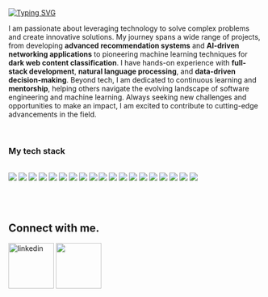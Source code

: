 <body>
  
<div style="position: relative">
  
<div id="welcome-message" align="left">
 <a href="https://git.io/typing-svg"><img src="https://readme-typing-svg.demolab.com?font=Fira+Code&pause=1000&random=false&width=435&lines=Hi%2C+I+am+Siddhi" alt="Typing SVG" /></a>
</div>


I am passionate about leveraging technology to solve complex problems and create innovative solutions. My journey spans a wide range of projects, from developing **advanced recommendation systems** and **AI-driven networking applications** to pioneering machine learning techniques for **dark web content classification**. I have hands-on experience with **full-stack development**, **natural language processing**, and **data-driven decision-making**. Beyond tech, I am dedicated to continuous learning and **mentorship**, helping others navigate the evolving landscape of software engineering and machine learning. Always seeking new challenges and opportunities to make an impact, I am excited to contribute to cutting-edge advancements in the field.

<br>


<p align="left">
      <h3> My tech stack </h3> </br>
      <img src="https://img.shields.io/badge/python3-3670A0?style=for-the-badge&logo=python&logoColor=white" /> 
      <img src="https://img.shields.io/badge/javascript-%23323330.svg?style=for-the-badge&logo=javascript&logoColor=white" /> 
      <img src="https://img.shields.io/badge/html5-%23E34F26.svg?style=for-the-badge&logo=html5&logoColor=white" />
      <img src="https://img.shields.io/badge/TensorFlow-ff9700?style=for-the-badge&logo=tensorflow&logoColor=white">
      <img src="https://img.shields.io/badge/Keras-d00101?style=for-the-badge&logo=keras&logoColor=white">
      <img src="https://img.shields.io/badge/css3-%231572B6.svg?style=for-the-badge&logo=css3&logoCo" />
      <img src="https://img.shields.io/badge/React-20232A?style=for-the-badge&logo=react&logoColor=white">
      <img src="https://img.shields.io/badge/TypeScript-007ACC?style=for-the-badge&logo=typescript&logoColor=white">
      <img src="https://img.shields.io/badge/Node.js-43853D?style=for-the-badge&logo=node.js&logoColor=white">
      <img src="https://img.shields.io/badge/flask-%23000.svg?style=for-the-badge&logo=flask&logoColor=white" />
      <img src="https://img.shields.io/badge/numpy-%23013243.svg?style=for-the-badge&logo=numpy&logoColor=white" /> 
      <img src="https://img.shields.io/badge/pandas-%23150458.svg?style=for-the-badge&logo=pandas&logoColor=white" />
      <img src="https://img.shields.io/badge/SQL-CC2927?style=for-the-badge&logo=sqlr&logoColor=white" />
      <img src="https://img.shields.io/badge/Amazon AWS-232F3E?style=for-the-badge&logo=amazonaws&logoColor=white">
      <img src="https://img.shields.io/badge/AWS Lambda-FF9900?style=for-the-badge&logo=awslambda&logoColor=white">
      <img src="https://img.shields.io/badge/Docker-2496ED?style=for-the-badge&logo=docker&logoColor=white">
      <img src="https://img.shields.io/badge/Github-181717?style=for-the-badge&logo=github&logoColor=white">
      <img src="https://img.shields.io/badge/Github Pages-222222?style=for-the-badge&logo=githubpages&logoColor=white">
      <img src="https://img.shields.io/badge/git-F05032?style=for-the-badge&logo=git&logoColor=white">  
</p>




<br>
<br>

## Connect with me.

[<img target="_blank" src="https://img.icons8.com/nolan/64/linkedin.png" title="linkedin" width="90" height="90">](https://www.linkedin.com/in/siddhi-mule27/)
[<img src="https://img.icons8.com/nolan/64/gmail.png" width="90" height="90">](mulesiddhi@gmail.com)

</div>
